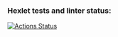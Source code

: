 ### Hexlet tests and linter status:
[![Actions Status](https://github.com/AntonM-87/python-project-49/actions/workflows/hexlet-check.yml/badge.svg)](https://github.com/AntonM-87/python-project-49/actions)